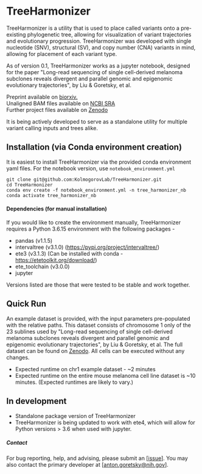 # TreeHarmonizer

TreeHarmonizer is a utility that is used to place called variants onto a pre-existing phylogenetic tree, allowing for visualization of variant trajectories and evolutionary progression. TreeHarmonizer was developed with single nucleotide (SNV), structural (SV), and copy number (CNA) variants in mind, allowing for placement of each variant type.

As of version 0.1, TreeHarmonizer works as a jupyter notebook, designed for the paper "Long-read sequencing of single cell-derived melanoma subclones reveals divergent and parallel genomic and epigenomic evolutionary trajectories", by Liu & Goretsky, et al. 

Preprint available on [biorxiv.](https://www.biorxiv.org/content/10.1101/2025.08.28.672865v1) \
Unaligned BAM files available on [NCBI SRA](https://www.ncbi.nlm.nih.gov/bioproject/1307171) \
Further project files available on [Zenodo](https://doi.org/10.5281/zenodo.16883901)

It is being actively developed to serve as a standalone utility for multiple variant calling inputs and trees alike.

## Installation (via Conda environment creation)

It is easiest to install TreeHarmonizer via the provided conda environment yaml files.
For the notebook version, use `notebook_environment.yml`

```
git clone git@github.com:KolmogorovLab/TreeHarmonizer.git
cd TreeHarmonizer
conda env create -f notebook_environment.yml -n tree_harmonizer_nb
conda activate tree_harmonizer_nb
```

#### Dependencies (for manual installation)

If you would like to create the environment manually, TreeHarmonizer requires a Python 3.6.15 environment with the following packages -
* pandas (v1.1.5)
* intervaltree (v3.1.0) (https://pypi.org/project/intervaltree/)
* ete3 (v3.1.3) (Can be installed with conda - https://etetoolkit.org/download/)
* ete_toolchain (v3.0.0)
* jupyter

Versions listed are those that were tested to be stable and work together.

## Quick Run

An example dataset is provided, with the input parameters pre-populated with the relative paths. This dataset consists of chromosome 1 only of the 23 sublines used by "Long-read sequencing of single cell-derived melanoma subclones reveals divergent and parallel genomic and epigenomic evolutionary trajectories", by Liu & Goretsky, et al. The full dataset can be found on [Zenodo](https://doi.org/10.5281/zenodo.16883901). All cells can be executed without any changes.

* Expected runtime on chr1 example dataset - ~2 minutes
* Expected runtime on the entire mouse melanoma cell line dataset is ~10 minutes.
(Expected runtimes are likely to vary.)

## In development
* Standalone package version of TreeHarmonizer
* TreeHarmonizer is being updated to work with ete4, which will allow for Python versions > 3.6 when used with jupyter.

##### Contact

For bug reporting, help, and advising, please submit an [[issue](https://github.com/KolmogorovLab/TreeHarmonizer/issues)]. You may also contact the primary developer at [[anton.goretsky@nih.gov](mailto:anton.goretsky@nih.gov)].

